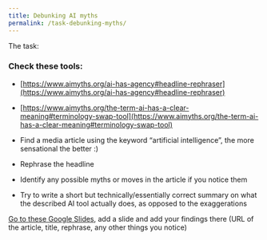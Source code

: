 ```yaml
---
title: Debunking AI myths
permalink: /task-debunking-myths/
---
```


The task:

### Check these tools:

- [https://www.aimyths.org/ai-has-agency#headline-rephraser](https://www.aimyths.org/ai-has-agency#headline-rephraser)
- [https://www.aimyths.org/the-term-ai-has-a-clear-meaning#terminology-swap-tool](https://www.aimyths.org/the-term-ai-has-a-clear-meaning#terminology-swap-tool)



- Find a media article using the keyword “artificial intelligence”, the more sensational the better :)
- Rephrase the headline
- Identify any possible myths or moves in the article if you notice them
- Try to write a short but technically/essentially correct summary on what the described AI tool actually does, as opposed to the exaggerations


[Go to these Google Slides](shorturl.at/qwEW2), add a slide and add your findings there (URL of the article, title, rephrase, any other things you notice)